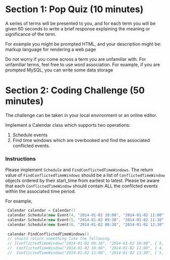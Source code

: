 # Section 1: Pop Quiz (10 minutes)

A series of terms will be presented to you, and for each term you will be given
 60 seconds to write a brief response explaining the meaning or significance of
 the term.

For example you might be prompted HTML, and your description might be: markup
 language for rendering a web page

Do not worry if you come across a term you are unfamiliar with. For unfamiliar
 terms, feel free to use word association. For example, if you are prompted
 MySQL, you can write some data storage

# Section 2: Coding Challenge (50 minutes)

The challenge can be taken in your local environment or an online editor.

Implement a Calendar class which supports two operations:

1. Schedule events
2. Find time windows which are overbooked and find the associated conflicted events.

### Instructions

Please implement `Schedule` and `FindConflictedTimeWindows`. The return value
 of `FindConflictedTimeWindows` should be a list of `ConflictedTimeWindow`
 objects ordered by their start_time from earliest to latest. Please be aware
 that each `ConflictedTimeWindow` should contain ALL the conflicted events
 within the associated time period.

For example,

```C++
 Calendar calendar = Calendar()
 calendar.Schedule(new Event(4, "2014-01-02 10:00", "2014-01-02 11:00"))
 calendar.Schedule(new Event(5, "2014-01-02 09:30", "2014-01-02 11:30"))
 calendar.Schedule(new Event(6, "2014-01-02 08:30", "2014-01-02 12:30"))
 
 calendar.FindConflictedTimeWindows()
 // should return something like the following
 // [ConflictedTimeWindow("2014-01-02 09:30", "2014-01-02 10:00", { 5, 6 }),
 //  ConflictedTimeWindow("2014-01-02 10:00", "2014-01-02 11:00", { 4, 5, 6 }),
 //  ConflictedTimeWindow("2014-01-02 11:00", "2014-01-02 11:30", { 5, 6 }]
```